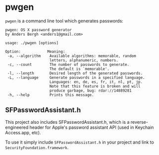 # pwgen
`pwgen` is a command line tool which generates passwords:

    pwgen: OS X password generator
    by Anders Bergh <anders1@gmail.com>

    usage: ./pwgen [options]

    Option:            Meaning:
     -a, --algorithm    Available algorithms: memorable, random
                        letters, alphanumeric, numbers.
     -c, --count        The number of passwords to generate.
                        The default is `memorable'.
     -l, --length       Desired length of the generated passwords.
     -L, --language     Generate passwords in a specified language.
                        Languages: en, de, es, fr, it, nl, pt, jp.
                        Note that this feature is broken and will
                        produce garbage, bug: rdar://14889281
     -h, --help         Prints this message.


## SFPasswordAssistant.h
This project also includes SFPasswordAssistant.h, which is a
reverse-engineered header for Apple's password assistant API
(used in Keychain Access.app, etc).

To use it simply include `SFPasswordAssistant.h` in your project
and link to `SecurityFoundation.framework`.
